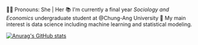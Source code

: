 🙎‍♀️ Pronouns: She | Her 
📚 I'm currently a final year *Sociology and Economics* undergraduate student at @Chung-Ang University
🌱 My main interest is data science including machine learning and statistical modeling.

[![Anurag's GitHub stats](https://github-readme-stats.vercel.app/api?username=daeunkangg)](https://github.com/anuraghazra/github-readme-stats)
